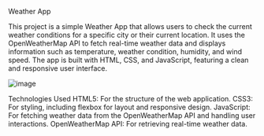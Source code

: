 Weather App

This project is a simple Weather App that allows users to check the current weather conditions for a specific city or their current location. It uses the OpenWeatherMap API to fetch real-time weather data and displays information such as temperature, weather condition, humidity, and wind speed. The app is built with HTML, CSS, and JavaScript, featuring a clean and responsive user interface.

![image](https://github.com/user-attachments/assets/cac85979-76f0-4fda-88f6-2c619d90e443)

Technologies Used
HTML5: For the structure of the web application.
CSS3: For styling, including flexbox for layout and responsive design.
JavaScript: For fetching weather data from the OpenWeatherMap API and handling user interactions.
OpenWeatherMap API: For retrieving real-time weather data.

